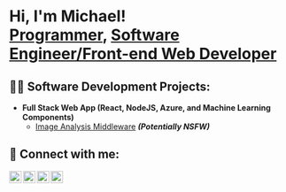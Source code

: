 <h1>Hi, I'm Michael! <br/><a href="https://github.com/Akinsmikopee">Programmer</a>, <a href="https://www.linkedin.com/in/michael-akinyemi/">Software Engineer/Front-end Web Developer</a>
  
<h2>👨‍💻 Software Development Projects:</h2>

- <b>Full Stack Web App (React, NodeJS, Azure, and Machine Learning Components)</b>
  - [Image Analysis Middleware](https://github.com/joshmadakor1/4chan-Image-Analysis-Middleware-C964) <b><i>(Potentially NSFW)</b></i>


<h2> 🤳 Connect with me:</h2>

[<img align="left" alt="MichaelAkinyemi | YouTube" width="22px" src="https://cdn.jsdelivr.net/npm/simple-icons@v3/icons/youtube.svg" />][youtube]
[<img align="left" alt="MichaelAkinyemi | Twitter" width="22px" src="https://cdn.jsdelivr.net/npm/simple-icons@v3/icons/twitter.svg" />][twitter]
[<img align="left" alt="MichaelAkinyemi | LinkedIn" width="22px" src="https://cdn.jsdelivr.net/npm/simple-icons@v3/icons/linkedin.svg" />][linkedin]
[<img align="left" alt="MichaelAkinyemi | Instagram" width="22px" src="https://cdn.jsdelivr.net/npm/simple-icons@v3/icons/instagram.svg" />][instagram]
<!--[<img align="left" alt="MichaelAkinyemi | Whatsapp" width="22px" src="https://drive.google.com/file/d/19rlbdUvQ67cwHbqGrnLYiKj4A10vQSPL/view?usp=drive_link"/>][Whatsapp]-->

[twitter]: https://x.com/AkinsMikopee10
[youtube]: https://facebook.com/AkinsMikopee
[instagram]: https://www.instagram.com/akins_mikopee/
[linkedin]: https://www.linkedin.com/in/michael-akinyemi/
[Whatsapp]: https://wa.link/1v8mia

<!--
**joshmadakor1/joshmadakor1** is a ✨ _special_ ✨ repository because its `README.md` (this file) appears on your GitHub profile.

Here are some ideas to get you started:

- 🔭 I’m currently working on ...
- 🌱 I’m currently learning ...
- 👯 I’m looking to collaborate on ...
- 🤔 I’m looking for help with ...
- 💬 Ask me about ...
- 📫 How to reach me: ...
- 😄 Pronouns: ...
- ⚡ Fun fact: ...
-->
